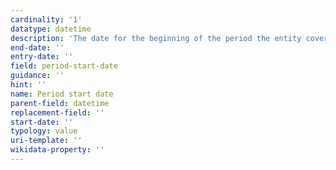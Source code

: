 ```yaml
---
cardinality: '1'
datatype: datetime
description: 'The date for the beginning of the period the entity covers'
end-date: ''
entry-date: ''
field: period-start-date
guidance: ''
hint: ''
name: Period start date
parent-field: datetime
replacement-field: ''
start-date: ''
typology: value
uri-template: ''
wikidata-property: ''
---
```

